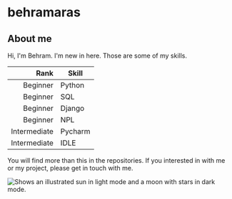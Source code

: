 # behramaras

## About me

Hi, I'm Behram. I'm new in here. Those are some of my skills.

|    Rank    |   Skill   |
|-----------:|-----------|
|  Beginner  |   Python  |
|  Beginner  |    SQL    |
|  Beginner  |  Django   |
|  Beginner  |    NPL    |
|Intermediate|  Pycharm  |
|Intermediate|   IDLE    |

You will find more than this in the repositories.
If you interested in with me or my project, please get in touch with me.

<picture>
 <source media="(prefers-color-scheme: dark)" srcset="https://user-images.githubusercontent.com/79098574/216712606-a1531598-f96f-414b-b7de-820753e40f83.jpg">
 <source media="(prefers-color-scheme: light)" srcset="https://user-images.githubusercontent.com/79098574/216712606-a1531598-f96f-414b-b7de-820753e40f83.jpg">
  <img alt="Shows an illustrated sun in light mode and a moon with stars in dark mode." src="https://user-images.githubusercontent.com/79098574/216712606-a1531598-f96f-414b-b7de-820753e40f83.jpg">
</picture>

